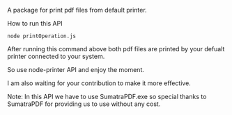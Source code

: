 A package for print pdf files from default printer.



How to run this API 

```
node printOperation.js

```

After running this command above both pdf files are printed by your defualt printer connected to your system.

So use node-printer API and enjoy the moment.

I am also waiting for your contribution to make it more effective.


Note: In this API we have to use SumatraPDF.exe so special thanks to SumatraPDF for providing us to use without any cost.
